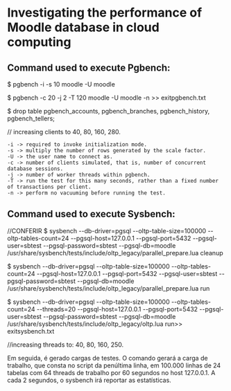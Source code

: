 # Investigating the performance of Moodle database in cloud computing

## Command used to execute Pgbench:

$ pgbench -i -s 10 moodle -U moodle

$ pgbench -c 20 -j 2 -T 120 moodle -U moodle -n >> exitpgbench.txt

$ drop table pgbench_accounts, pgbench_branches, pgbench_history, pgbench_tellers;

// increasing clients to 40, 80, 160, 280.

    -i -> required to invoke initialization mode.
    -s -> multiply the number of rows generated by the scale factor.
    -U -> the user name to connect as.
    -c -> number of clients simulated, that is, number of concurrent database sessions. 
    -j -> number of worker threads within pgbench.
    -T -> run the test for this many seconds, rather than a fixed number of transactions per client.
    -n -> perform no vacuuming before running the test.

## Command used to execute Sysbench:

//CONFERIR $ sysbench --db-driver=pgsql --oltp-table-size=100000 --oltp-tables-count=24 --pgsql-host=127.0.0.1 --pgsql-port=5432 --pgsql-user=sbtest --pgsql-password=sbtest --pgsql-db=moodle /usr/share/sysbench/tests/include/oltp_legacy/parallel_prepare.lua cleanup

$ sysbench --db-driver=pgsql --oltp-table-size=100000 --oltp-tables-count=24 --pgsql-host=127.0.0.1 --pgsql-port=5432 --pgsql-user=sbtest --pgsql-password=sbtest --pgsql-db=moodle /usr/share/sysbench/tests/include/oltp_legacy/parallel_prepare.lua run

$ sysbench --db-driver=pgsql --oltp-table-size=100000 --oltp-tables-count=24 --threads=20 --pgsql-host=127.0.0.1 --pgsql-port=5432 --pgsql-user=sbtest --pgsql-password=sbtest --pgsql-db=moodle /usr/share/sysbench/tests/include/oltp_legacy/oltp.lua run>> exitsysbench.txt 

//increasing threads to: 40, 80, 160, 250.

Em seguida, é gerado cargas de testes. O comando gerará a carga de trabalho, que consta no script da penúltima linha, em 100.000 linhas de 24 tabelas com 64 threads de trabalho por 60 segundos no host 127.0.0.1. A cada 2 segundos, o sysbench irá reportar as estatísticas.

